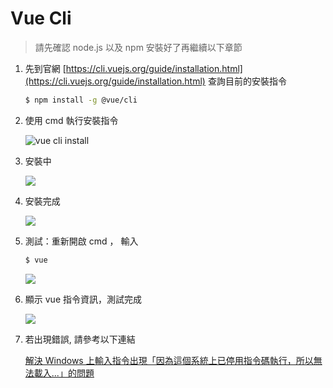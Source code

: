 # Vue Cli

> 請先確認 node.js 以及 npm 安裝好了再繼續以下章節
> 
1. 先到官網 [https://cli.vuejs.org/guide/installation.html](https://cli.vuejs.org/guide/installation.html) 查詢目前的安裝指令
    
    ```bash
    $ npm install -g @vue/cli
    ```
    
2. 使用 cmd 執行安裝指令
    
    ![vue cli install](../asset/img/chapter1/vue_1.png)
    
3. 安裝中
    
    ![](../asset/img/chapter1/vue_2.png)
    
4. 安裝完成
    
    ![](../asset/img/chapter1/vue_3.png)
    
5. 測試：重新開啟 cmd ， 輸入
    
    ```bash
    $ vue
    ```
    
    ![](../asset/img/chapter1/vue_4.png)
    
6. 顯示 vue 指令資訊，測試完成
    
    ![](../asset/img/chapter1/vue_5.png)
    
7. 若出現錯誤, 請參考以下連結
    
    [解決 Windows 上輸入指令出現「因為這個系統上已停用指令碼執行，所以無法載入...」的問題](https://israynotarray.com/other/20200510/1067127387/)
    